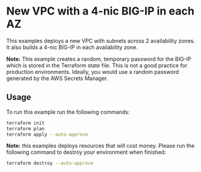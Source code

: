 # New VPC with a 4-nic BIG-IP in each AZ
This examples deploys a new VPC with subnets across 2 availability zones.  It also builds a 4-nic BIG-IP in each availability zone.

**Note:** This example creates a random, temporary password for the BIG-IP which is stored in the Terraform state file.  This is not a good practice for production environments.  Ideally, you would use a random password generated by the AWS Secrets Manager.

## Usage
To run this example run the following commands:
```bash
terraform init
terraform plan
terraform apply --auto-approve 
```

**Note:** this examples deploys resources that will cost money.  Please run the following command to destroy your environment when finished:
```bash
terraform destroy --auto-approve
```